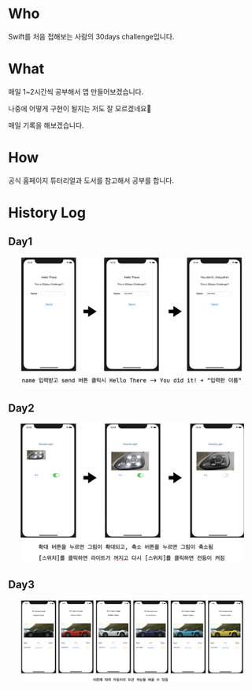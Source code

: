 # Who
Swift를 처음 접해보는 사람의 30days challenge입니다.


# What

매일 1~2시간씩 공부해서 앱 만들어보겠습니다.

나중에 어떻게 구현이 될지는 저도 잘 모르겠네요🤔

매일 기록을 해보겠습니다.


# How

공식 홈페이지 튜터리얼과 도서를 참고해서 공부를 합니다.


# History Log

## Day1
<p align="center">
  <img src="https://github.com/jinkyukim-me/thirtyDaysSwift/blob/master/data/day1.png" width="90%">
</p>

## Day2
<p align="center">
  <img src="https://github.com/jinkyukim-me/thirtyDaysSwift/blob/master/data/day2.png" width="90%">
</p>

## Day3
<p align="center">
  <img src="https://github.com/jinkyukim-me/thirtyDaysSwift/blob/master/data/day3.png" width="90%">
</p>
